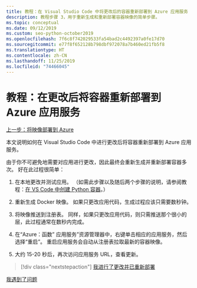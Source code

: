 ```yaml
---
title: 教程：在 Visual Studio Code 中将更改后的容器重新部署到 Azure 应用服务
description: 教程步骤 3，用于重新生成和重新部署容器映像的简单步骤。
ms.topic: conceptual
ms.date: 09/12/2019
ms.custom: seo-python-october2019
ms.openlocfilehash: 7f6c8f742029533fa54bad2c4492397a0fe17d70
ms.sourcegitcommit: e77f8f652128b798dbf972078a7b460ed21fb5f8
ms.translationtype: HT
ms.contentlocale: zh-CN
ms.lasthandoff: 11/25/2019
ms.locfileid: "74466045"
---
```

# <a name="tutorial-redeploy-a-container-to-azure-app-service-after-making-changes"></a>教程：在更改后将容器重新部署到 Azure 应用服务

[上一步：将映像部署到 Azure](tutorial-deploy-containers-02.md)

本文说明如何在 Visual Studio Code 中进行更改后将容器重新部署到 Azure 应用服务。

由于你不可避免地需要对应用进行更改，因此最终会重新生成并重新部署容器多次。 好在此过程很简单：

1. 在本地更改并测试应用。 （如需此步骤以及随后两个步骤的说明，请参阅教程：[在 VS Code 中创建 Python 容器](https://code.visualstudio.com/docs/python/tutorial-create-container)。）

1. 重新生成 Docker 映像。 如果只更改应用代码，生成过程应该只需要数秒钟。

1. 将映像推送到注册表。 同样，如果只更改应用代码，则只需推送那个很小的层，此过程通常在数秒内完成。

1. 在“Azure：函数”  应用服务”资源管理器中，右键单击相应的应用服务，然后选择“重启”。  重启应用服务会自动从注册表拉取最新的容器映像。

1. 大约 15-20 秒后，再次访问应用服务 URL，查看更新。

> [!div class="nextstepaction"]
> [我进行了更改并已重新部署](tutorial-deploy-containers-04.md)

[我遇到了问题](https://www.research.net/r/PWZWZ52?tutorial=vscode-appservice-containers&step=03-make-changes-redeploy)

